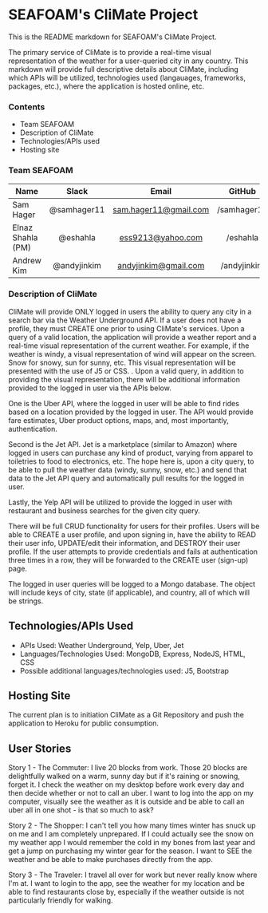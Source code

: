 
# SEAFOAM's CliMate Project

This is the README markdown for SEAFOAM's CliMate Project.

The primary service of CliMate is to provide a real-time visual representation of the weather for a user-queried city in any country. This markdown will provide full descriptive details about CliMate, including which APIs will be utilized, technologies used (langauages, frameworks, packages, etc.), where the application is hosted online, etc.

### Contents

- Team SEAFOAM
- Description of CliMate
- Technologies/APIs used
- Hosting site

### Team SEAFOAM

| Name               | Slack               | Email                    | GitHub      |
|--------------------|:-------------------:|:------------------------:|:-----------:|
| Sam Hager          | @samhager11         | sam.hager11@gmail.com    | /samhager11 |
| Elnaz Shahla (PM)  | @eshahla            | ess9213@yahoo.com        | /eshahla    |
| Andrew Kim         | @andyjinkim         | andyjinkim@gmail.com     | /andyjinkim |

### Description of CliMate

CliMate will provide ONLY logged in users the ability to query any city in a search bar via the Weather Underground API. If a user does not have a profile, they must CREATE one prior to using CliMate's services. Upon a query of a valid location, the application will provide a weather report and a real-time visual representation of the current weather. For example, if the weather is windy, a visual representation of wind will appear on the screen. Snow for snowy, sun for sunny, etc. This visual representation will be presented with the use of J5 or CSS. <!-- Additional description of weather simulation, upon completion of application -->. Upon a valid query, in addition to providing the visual representation, there will be additional information provided to the logged in user via the APIs below.

One is the Uber API, where the logged in user will be able to find rides based on a location provided by the logged in user. The API would provide fare estimates, Uber product options, maps, and, most importantly, authentication.

Second is the Jet API. Jet is a marketplace (similar to Amazon) where logged in users can purchase any kind of product, varying from apparel to toiletries to food to electronics, etc. The hope here is, upon a city query, to be able to pull the weather data (windy, sunny, snow, etc.) and send that data to the Jet API query and automatically pull results for the logged in user.

Lastly, the Yelp API will be utilized to provide the logged in user with restaurant and business searches for the given city query.

There will be full CRUD functionality for users for their profiles. Users will be able to CREATE a user profile, and upon signing in, have the ability to READ their user info, UPDATE/edit their information, and DESTROY their user profile. If the user attempts to provide credentials and fails at authentication three times in a row, they will be forwarded to the CREATE user (sign-up) page.

The logged in user queries will be logged to a Mongo database. The object will include keys of city, state (if applicable), and country, all of which will be strings.

## Technologies/APIs Used

- APIs Used: Weather Underground, Yelp, Uber, Jet
- Languages/Technologies Used: MongoDB, Express, NodeJS, HTML, CSS
- Possible additional languages/technologies used: J5, Bootstrap

## Hosting Site

The current plan is to initiation CliMate as a Git Repository and push the application to Heroku for public consumption.

## User Stories

Story 1 - The Commuter: I live 20 blocks from work. Those 20 blocks are delightfully walked on a warm, sunny day but if it's raining or snowing, forget it. I check the weather on my desktop before work every day and then decide whether or not to call an uber. I want to log into the app on my computer, visually see the weather as it is outside and be able to call an uber all in one shot - is that so much to ask?

Story 2 - The Shopper: I can't tell you how many times winter has snuck up on me and I am completely unprepared. If I could actually see the snow on my weather app I would remember the cold in my bones from last year and get a jump on purchasing my winter gear for the season. I want to SEE the weather and be able to make purchases directly from the app.

Story 3 - The Traveler: I travel all over for work but never really know where I'm at. I want to login to the app, see the weather for my location and be able to find restaurants close by, especially if the weather outside is not particularly friendly for walking. 
